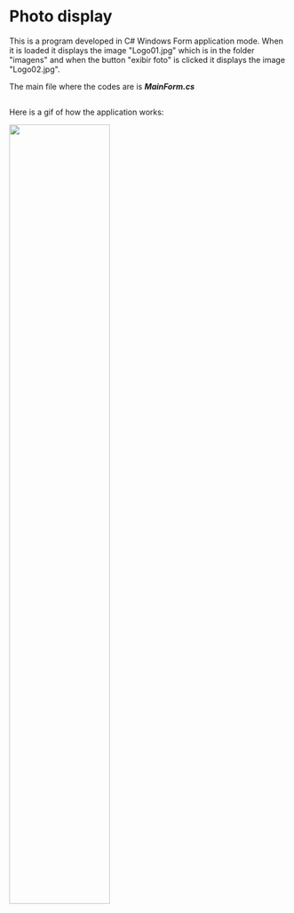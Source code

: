 # Photo display
This is a program developed in C# Windows Form application mode. When it is loaded it displays the image "Logo01.jpg" which is in the folder "imagens" and when the button "exibir foto" is clicked it displays the image "Logo02.jpg".

The main file where the codes are is <b><i>MainForm.cs</i></b>

##

Here is a gif of how the application works:

<img src="https://j.gifs.com/gp2DL9.gif" width="60%" />
